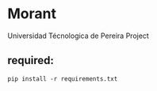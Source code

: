 # Morant

Universidad Técnologica de Pereira Project

## required:

`pip install -r requirements.txt`

